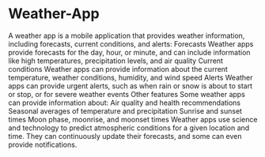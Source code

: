 # Weather-App
A weather app is a mobile application that provides weather information, including forecasts, current conditions, and alerts: 
Forecasts
Weather apps provide forecasts for the day, hour, or minute, and can include information like high temperatures, precipitation levels, and air quality 
Current conditions
Weather apps can provide information about the current temperature, weather conditions, humidity, and wind speed 
Alerts
Weather apps can provide urgent alerts, such as when rain or snow is about to start or stop, or for severe weather events 
Other features
Some weather apps can provide information about: 
Air quality and health recommendations 
Seasonal averages of temperature and precipitation 
Sunrise and sunset times 
Moon phase, moonrise, and moonset times 
Weather apps use science and technology to predict atmospheric conditions for a given location and time. They can continuously update their forecasts, and some can even provide notifications.
